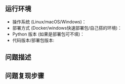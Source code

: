 ## 运行环境

* 操作系统 (Linux/macOS/Windows)：
* 部署方式 (Docker/windows快速部署包/自己搭的环境)：
* Python 版本 (如果是部署包可不填)：
* 代码版本/部署包版本:

## 问题描述


## 问题复现步骤


<!--
感谢反馈！❤️
-->